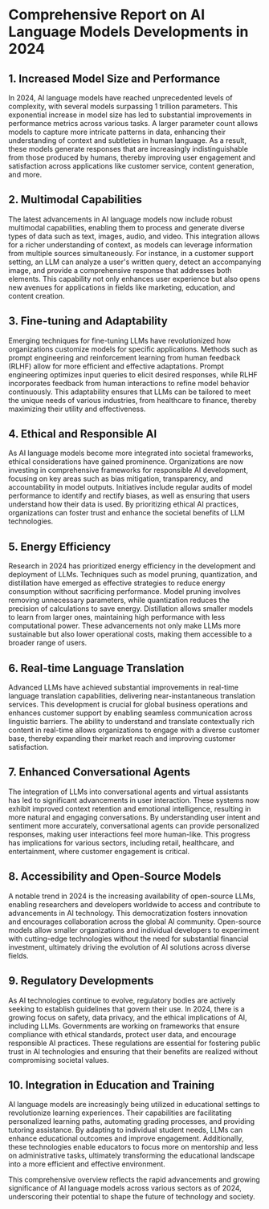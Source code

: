 # Comprehensive Report on AI Language Models Developments in 2024  

## 1. Increased Model Size and Performance  
In 2024, AI language models have reached unprecedented levels of complexity, with several models surpassing 1 trillion parameters. This exponential increase in model size has led to substantial improvements in performance metrics across various tasks. A larger parameter count allows models to capture more intricate patterns in data, enhancing their understanding of context and subtleties in human language. As a result, these models generate responses that are increasingly indistinguishable from those produced by humans, thereby improving user engagement and satisfaction across applications like customer service, content generation, and more.

## 2. Multimodal Capabilities  
The latest advancements in AI language models now include robust multimodal capabilities, enabling them to process and generate diverse types of data such as text, images, audio, and video. This integration allows for a richer understanding of context, as models can leverage information from multiple sources simultaneously. For instance, in a customer support setting, an LLM can analyze a user's written query, detect an accompanying image, and provide a comprehensive response that addresses both elements. This capability not only enhances user experience but also opens new avenues for applications in fields like marketing, education, and content creation.

## 3. Fine-tuning and Adaptability  
Emerging techniques for fine-tuning LLMs have revolutionized how organizations customize models for specific applications. Methods such as prompt engineering and reinforcement learning from human feedback (RLHF) allow for more efficient and effective adaptations. Prompt engineering optimizes input queries to elicit desired responses, while RLHF incorporates feedback from human interactions to refine model behavior continuously. This adaptability ensures that LLMs can be tailored to meet the unique needs of various industries, from healthcare to finance, thereby maximizing their utility and effectiveness.

## 4. Ethical and Responsible AI  
As AI language models become more integrated into societal frameworks, ethical considerations have gained prominence. Organizations are now investing in comprehensive frameworks for responsible AI development, focusing on key areas such as bias mitigation, transparency, and accountability in model outputs. Initiatives include regular audits of model performance to identify and rectify biases, as well as ensuring that users understand how their data is used. By prioritizing ethical AI practices, organizations can foster trust and enhance the societal benefits of LLM technologies.

## 5. Energy Efficiency  
Research in 2024 has prioritized energy efficiency in the development and deployment of LLMs. Techniques such as model pruning, quantization, and distillation have emerged as effective strategies to reduce energy consumption without sacrificing performance. Model pruning involves removing unnecessary parameters, while quantization reduces the precision of calculations to save energy. Distillation allows smaller models to learn from larger ones, maintaining high performance with less computational power. These advancements not only make LLMs more sustainable but also lower operational costs, making them accessible to a broader range of users.

## 6. Real-time Language Translation  
Advanced LLMs have achieved substantial improvements in real-time language translation capabilities, delivering near-instantaneous translation services. This development is crucial for global business operations and enhances customer support by enabling seamless communication across linguistic barriers. The ability to understand and translate contextually rich content in real-time allows organizations to engage with a diverse customer base, thereby expanding their market reach and improving customer satisfaction.

## 7. Enhanced Conversational Agents  
The integration of LLMs into conversational agents and virtual assistants has led to significant advancements in user interaction. These systems now exhibit improved context retention and emotional intelligence, resulting in more natural and engaging conversations. By understanding user intent and sentiment more accurately, conversational agents can provide personalized responses, making user interactions feel more human-like. This progress has implications for various sectors, including retail, healthcare, and entertainment, where customer engagement is critical.

## 8. Accessibility and Open-Source Models  
A notable trend in 2024 is the increasing availability of open-source LLMs, enabling researchers and developers worldwide to access and contribute to advancements in AI technology. This democratization fosters innovation and encourages collaboration across the global AI community. Open-source models allow smaller organizations and individual developers to experiment with cutting-edge technologies without the need for substantial financial investment, ultimately driving the evolution of AI solutions across diverse fields.

## 9. Regulatory Developments  
As AI technologies continue to evolve, regulatory bodies are actively seeking to establish guidelines that govern their use. In 2024, there is a growing focus on safety, data privacy, and the ethical implications of AI, including LLMs. Governments are working on frameworks that ensure compliance with ethical standards, protect user data, and encourage responsible AI practices. These regulations are essential for fostering public trust in AI technologies and ensuring that their benefits are realized without compromising societal values.

## 10. Integration in Education and Training  
AI language models are increasingly being utilized in educational settings to revolutionize learning experiences. Their capabilities are facilitating personalized learning paths, automating grading processes, and providing tutoring assistance. By adapting to individual student needs, LLMs can enhance educational outcomes and improve engagement. Additionally, these technologies enable educators to focus more on mentorship and less on administrative tasks, ultimately transforming the educational landscape into a more efficient and effective environment.

This comprehensive overview reflects the rapid advancements and growing significance of AI language models across various sectors as of 2024, underscoring their potential to shape the future of technology and society.
